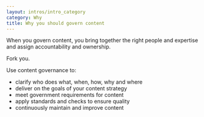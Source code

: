 ```yaml
---
layout: intros/intro_category
category: Why
title: Why you should govern content
---
```

When you govern content, you bring together the right people and expertise and assign accountability and ownership.

Fork you.

Use content governance to:
- clarify who does what, when, how, why and where
- deliver on the goals of your content strategy
- meet government requirements for content
- apply standards and checks to ensure quality
- continuously maintain and improve content
